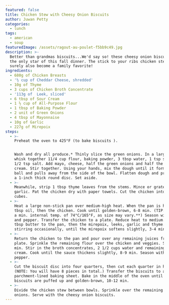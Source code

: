 ```yaml
---
featured: false
title: Chicken Stew with Cheesy Onion Biscuits
author: Juwan Petty
categories:
  - lunch
tags:
  - american
  - soup
featuredImage: /assets/ragout-au-poulet-f5bb9c49.jpg
description: >-
  Better than grandmas biscuits...We'd say so! these cheesy onion biscuits arn't
  the only star of this fall dinner. The stick to your ribs chicken stew will
  surely also become a family favorite!
ingredients:
  - 680g of Chicken Breasts
  - '½ cup of Cheddar Cheese, shredded'
  - 10g of Thyme
  - 3 cups of Chicken Broth Concentrate
  - '113g of  Leek, sliced'
  - 6 tbsp of Sour Cream
  - 1 ½ cup of All-Purpose Flour
  - 1 tbsp of Baking Powder
  - 2 unit of Green Onions
  - 4 tbsp of Mayonnaise
  - 10g of Garlic
  - 227g of Mirepoix
steps:
  - >-
    Preheat the oven to 425°F (to bake biscuits ).


    Wash and dry all produce.* Thinly slice the green onions. In a large bowl,
    whisk together 11/4 cup flour, baking powder, 3 tbsp water, 1 tsp sugar and
    1/2 tsp salt. Add mayo, cheese, half the green onions and half the sour
    cream. Stir together. Using your hands, mix the dough until it forms into a
    ball and pulls away from the side of the bowl. Flatten dough and press into
    a 1-inch thick round disc. Set aside.
  - >-
    Meanwhile, strip 1 tbsp thyme leaves from the stems. Mince or grate the
    garlic. Pat the chicken dry with paper towels. Cut the chicken into 1/2-inch
    cubes.
  - >-
    Heat a large non-stick pan over medium-high heat. When the pan is hot, add 1
    tbsp oil, then the chicken. Cook until golden-brown, 6-8 min. (TIP: Cook to
    a min. internal temp. of 74°C/165°F, as size may vary.**) Season with salt
    and pepper. Transfer the chicken to a plate. Reduce heat to medium. Add 2
    tbsp butter to the pan, then the mirepoix, leeks, garlic and thyme. Cook,
    stirring occasionally, until the mirepoix softens slightly, 3-4 min.
  - >-
    Return the chicken to the pan and pour over any remaining juices from the
    plate. Sprinkle the remaining flour over the chicken and veggies. Stir for 1
    min. Stir in the broth concentrates, 2 1/2 cups water and remaining sour
    cream. Cook until the sauce thickens slightly, 8-9 min. Season with salt and
    pepper.
  - >-
    Cut the biscuit disc into four quarters, then cut each quarter in half.
    (NOTE: You will have 8 pieces in total.) Transfer the biscuits to a
    parchment-lined baking sheet. Bake in the middle of the oven until the
    biscuits are puffed up and golden-brown, 10-12 min.
  - >-
    Divide the chicken stew between bowls. Sprinkle over the remaining green
    onions. Serve with the cheesy onion biscuits.
---
```


